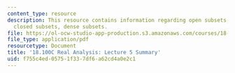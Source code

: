 ```yaml
---
content_type: resource
description: This resource contains information regarding open subsets, limit points,
  closed subsets, dense subsets.
file: https://ol-ocw-studio-app-production.s3.amazonaws.com/courses/18-100c-real-analysis-fall-2012/f755c4ed05751f337df6a62cd4a0e2c1_MIT18_100CF12_l5sum.pdf
file_type: application/pdf
resourcetype: Document
title: '18.100C Real Analysis: Lecture 5 Summary'
uid: f755c4ed-0575-1f33-7df6-a62cd4a0e2c1
---
```

